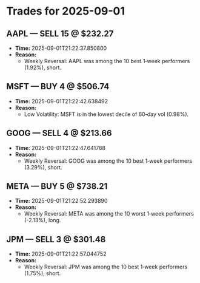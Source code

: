 # Trades for 2025-09-01

## AAPL — SELL 15 @ $232.27
- **Time:** 2025-09-01T21:22:37.850800
- **Reason:**
  - Weekly Reversal: AAPL was among the 10 best 1‑week performers (1.92%), short.

## MSFT — BUY 4 @ $506.74
- **Time:** 2025-09-01T21:22:42.638492
- **Reason:**
  - Low Volatility: MSFT is in the lowest decile of 60‑day vol (0.98%).

## GOOG — SELL 4 @ $213.66
- **Time:** 2025-09-01T21:22:47.641788
- **Reason:**
  - Weekly Reversal: GOOG was among the 10 best 1‑week performers (3.29%), short.

## META — BUY 5 @ $738.21
- **Time:** 2025-09-01T21:22:52.293890
- **Reason:**
  - Weekly Reversal: META was among the 10 worst 1‑week performers (-2.13%), long.

## JPM — SELL 3 @ $301.48
- **Time:** 2025-09-01T21:22:57.044752
- **Reason:**
  - Weekly Reversal: JPM was among the 10 best 1‑week performers (1.75%), short.

